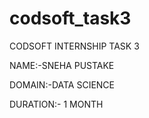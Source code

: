 # codsoft_task3

CODSOFT INTERNSHIP TASK 3

NAME:-SNEHA PUSTAKE

DOMAIN:-DATA SCIENCE

DURATION:- 1 MONTH
